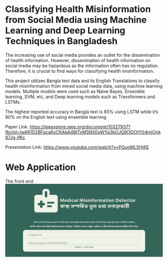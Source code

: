 # Classifying Health Misinformation from Social Media using Machine Learning and Deep Learning Techniques in Bangladesh
The increasing use of social media provides an outlet for the dissemination of health information. However, dissemination of health information on social media may be hazardous as the information often has no regulation. Therefore, it is crucial to find ways for classifying health misinformation. 

This project utilizes Bangla text data and its English Translations to classify health misinformation from mined social media data, using machine learning models. Multiple models were used such as Naive Bayes, Ensemble learning, SVM, etc, and Deep learning models such as Transformers and LSTMs. 

The highest reported accuracy in Bangla text is 65% using LSTM while it’s 80% on the English text using ensemble learning.

Paper Link: https://ieeexplore.ieee.org/document/10327937?fbclid=IwAR1D2BFqca6sCKAbA4BtTsMSNXEpWYa3bOJQ9i3DOtYG4mIOnk87Jg-ifKc

Presentation Link: https://www.youtube.com/watch?v=PQuoWL5HjKE

# Web Application
The front end 
![homepage](./readme_assets/homepage.png)
